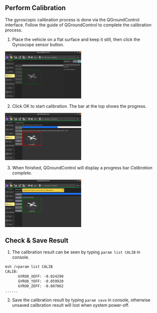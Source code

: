 
## Perform Calibration

The gyroscopic calibration process is done via the QGroundControl interface. Follow the guide of QGroundControl to complete the calibration process.

1. Place the vehicle on a flat surface and keep it still, then click the Gyroscope sensor button.

<img src="figures/gyro_calib1.png" width="50%">

2. Click OK to start calibration. The bar at the top shows the progress.

<img src="figures/gyro_calib2.png" width="50%">

3. When finished, QGroundControl will display a progress bar *Calibration complete*.

<img src="figures/gyro_calib3.png" width="50%">

## Check & Save Result

1. The calibration result can be seen by typing `param list CALIB` in console.

```
msh />param list CALIB
CALIB:
      GYRO0_XOFF: -0.024290
      GYRO0_YOFF: -0.059920
      GYRO0_ZOFF: -0.007062
......
```

2. Save the calibration result by typing `param save` in console, otherwise unsaved calibration result will lost when system power-off.
